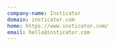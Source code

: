 ```yaml
---
company-name: Insticator
domain: insticator.com
home: https://www.insticator.com/
email: hello@insticator.com
---
```




